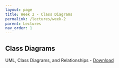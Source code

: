 ```yaml
---
layout: page
title: Week 2 - Class Diagrams
permalink: /lectures/week-2
parent: Lectures
nav_order: 1
---
```


## Class Diagrams

UML, Class Diagrams, and Relationships - [Download](https://karthikv1392.github.io/cs6401_se/slides/L03_Class_Diagrams.pdf)
